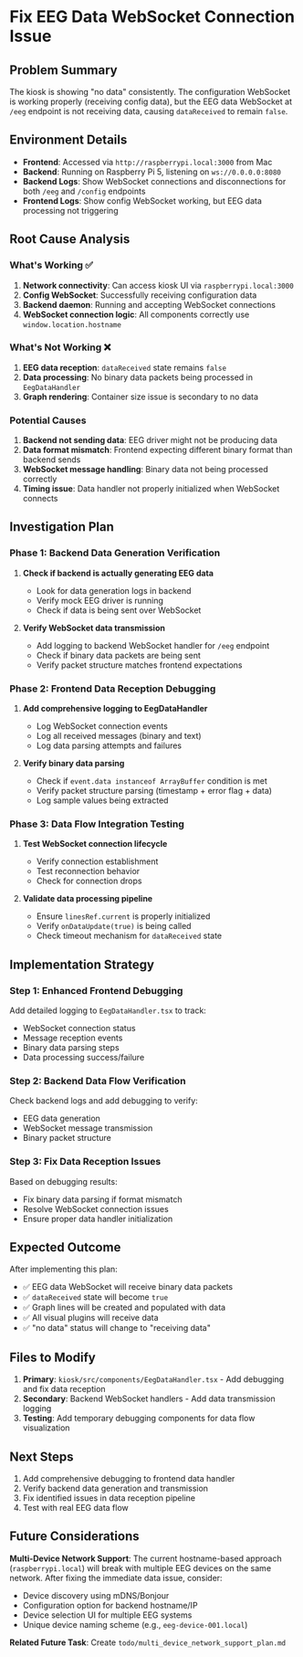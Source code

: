 # Fix EEG Data WebSocket Connection Issue

## Problem Summary
The kiosk is showing "no data" consistently. The configuration WebSocket is working properly (receiving config data), but the EEG data WebSocket at `/eeg` endpoint is not receiving data, causing `dataReceived` to remain `false`.

## Environment Details
- **Frontend**: Accessed via `http://raspberrypi.local:3000` from Mac
- **Backend**: Running on Raspberry Pi 5, listening on `ws://0.0.0.0:8080`
- **Backend Logs**: Show WebSocket connections and disconnections for both `/eeg` and `/config` endpoints
- **Frontend Logs**: Show config WebSocket working, but EEG data processing not triggering

## Root Cause Analysis

### What's Working ✅
1. **Network connectivity**: Can access kiosk UI via `raspberrypi.local:3000`
2. **Config WebSocket**: Successfully receiving configuration data
3. **Backend daemon**: Running and accepting WebSocket connections
4. **WebSocket connection logic**: All components correctly use `window.location.hostname`

### What's Not Working ❌
1. **EEG data reception**: `dataReceived` state remains `false`
2. **Data processing**: No binary data packets being processed in `EegDataHandler`
3. **Graph rendering**: Container size issue is secondary to no data

### Potential Causes
1. **Backend not sending data**: EEG driver might not be producing data
2. **Data format mismatch**: Frontend expecting different binary format than backend sends
3. **WebSocket message handling**: Binary data not being processed correctly
4. **Timing issue**: Data handler not properly initialized when WebSocket connects

## Investigation Plan

### Phase 1: Backend Data Generation Verification
1. **Check if backend is actually generating EEG data**
   - Look for data generation logs in backend
   - Verify mock EEG driver is running
   - Check if data is being sent over WebSocket

2. **Verify WebSocket data transmission**
   - Add logging to backend WebSocket handler for `/eeg` endpoint
   - Check if binary data packets are being sent
   - Verify packet structure matches frontend expectations

### Phase 2: Frontend Data Reception Debugging
1. **Add comprehensive logging to EegDataHandler**
   - Log WebSocket connection events
   - Log all received messages (binary and text)
   - Log data parsing attempts and failures

2. **Verify binary data parsing**
   - Check if `event.data instanceof ArrayBuffer` condition is met
   - Verify packet structure parsing (timestamp + error flag + data)
   - Log sample values being extracted

### Phase 3: Data Flow Integration Testing
1. **Test WebSocket connection lifecycle**
   - Verify connection establishment
   - Test reconnection behavior
   - Check for connection drops

2. **Validate data processing pipeline**
   - Ensure `linesRef.current` is properly initialized
   - Verify `onDataUpdate(true)` is being called
   - Check timeout mechanism for `dataReceived` state

## Implementation Strategy

### Step 1: Enhanced Frontend Debugging
Add detailed logging to `EegDataHandler.tsx` to track:
- WebSocket connection status
- Message reception events
- Binary data parsing steps
- Data processing success/failure

### Step 2: Backend Data Flow Verification
Check backend logs and add debugging to verify:
- EEG data generation
- WebSocket message transmission
- Binary packet structure

### Step 3: Fix Data Reception Issues
Based on debugging results:
- Fix binary data parsing if format mismatch
- Resolve WebSocket connection issues
- Ensure proper data handler initialization

## Expected Outcome
After implementing this plan:
- ✅ EEG data WebSocket will receive binary data packets
- ✅ `dataReceived` state will become `true`
- ✅ Graph lines will be created and populated with data
- ✅ All visual plugins will receive data
- ✅ "no data" status will change to "receiving data"

## Files to Modify
1. **Primary**: `kiosk/src/components/EegDataHandler.tsx` - Add debugging and fix data reception
2. **Secondary**: Backend WebSocket handlers - Add data transmission logging
3. **Testing**: Add temporary debugging components for data flow visualization

## Next Steps
1. Add comprehensive debugging to frontend data handler
2. Verify backend data generation and transmission
3. Fix identified issues in data reception pipeline
4. Test with real EEG data flow

## Future Considerations
**Multi-Device Network Support**: The current hostname-based approach (`raspberrypi.local`) will break with multiple EEG devices on the same network. After fixing the immediate data issue, consider:
- Device discovery using mDNS/Bonjour
- Configuration option for backend hostname/IP
- Device selection UI for multiple EEG systems
- Unique device naming scheme (e.g., `eeg-device-001.local`)

**Related Future Task**: Create `todo/multi_device_network_support_plan.md`